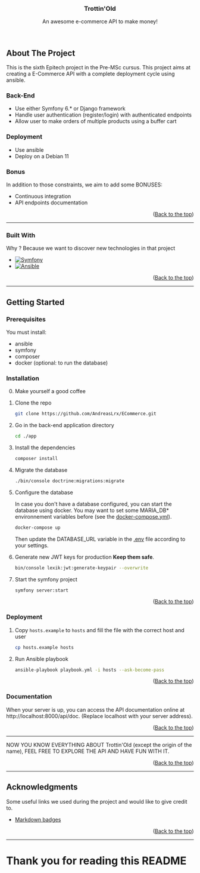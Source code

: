 <a name="readme-top"></a>

<!-- PROJECT LOGO -->
<br />
<div align="center">
  <!-- <a href="https://github.com/AndreasLrx/ECommerce">
    <img src="/app/public/logo.png" alt="Logo" width="350" height="auto">
  </a> -->

<h3 align="center">Trottin'Old</h3>

  <p align="center">
    An awesome e-commerce API to make money!
    <br />
    <br />
    <br />
  </p>
</div>

<!-- ABOUT THE PROJECT -->

## About The Project

This is the sixth Epitech project in the Pre-MSc cursus. This project aims at creating a E-Commerce API with a complete deployment cycle using ansible.

### Back-End

- Use either Symfony 6.\* or Django framework
- Handle user authentication (register/login) with authenticated endpoints
- Allow user to make orders of multiple products using a buffer cart

### Deployment

- Use ansible
- Deploy on a Debian 11

### Bonus

In addition to those constraints, we aim to add some BONUSES:

- Continuous integration
- API endpoints documentation

 <p align="right">(<a href="#readme-top">Back to the top</a>)</p>

---

### Built With

Why ? Because we want to discover new technologies in that project

- [![Symfony][symfony.com]][symfony-url]
- [![Ansible][ansible.com]][ansible-url]

<p align="right">(<a href="#readme-top">Back to the top</a>)</p>

---

<!-- GETTING STARTED -->

## Getting Started

### Prerequisites

You must install:

- ansible
- symfony
- composer
- docker (optional: to run the database)

### Installation

0. Make yourself a good coffee

1. Clone the repo

   ```sh
   git clone https://github.com/AndreasLrx/ECommerce.git
   ```

2. Go in the back-end application directory

   ```sh
   cd ./app
   ```

3. Install the dependencies

   ```sh
   composer install
   ```

4. Migrate the database

   ```sh
   ./bin/console doctrine:migrations:migrate
   ```

5. Configure the database

   In case you don't have a database configured, you can start the database using docker.
   You may want to set some MARIA_DB\* environnement variables before
   (see the [docker-compose.yml](app/docker-compose.yml)).

   ```sh
   docker-compose up
   ```

   Then update the DATABASE_URL variable in the [.env](app/.env) file according to your settings.

6. Generate new JWT keys for production **Keep them safe**.

   ```sh
   bin/console lexik:jwt:generate-keypair --overwrite
   ```

7. Start the symfony project

   ```sh
   symfony server:start
   ```

      <p align="right">(<a href="#readme-top">Back to the top</a>)</p>

### Deployment

1. Copy `hosts.example` to `hosts` and fill the file with the correct host and user

   ```sh
   cp hosts.example hosts
   ```

2. Run Ansible playbook

   ```sh
   ansible-playbook playbook.yml -i hosts --ask-become-pass
   ```

      <p align="right">(<a href="#readme-top">Back to the top</a>)</p>

### Documentation

When your server is up, you can access the API documentation online at http://localhost:8000/api/doc. (Replace localhost with your server address).

   <p align="right">(<a href="#readme-top">Back to the top</a>)</p>

---

NOW YOU KNOW EVERYTHING ABOUT Trottin'Old (except the origin of the name), FEEL FREE TO EXPLORE THE API AND HAVE FUN WITH IT.

<p align="right">(<a href="#readme-top">Back to the top</a>)</p>

---

<!-- ACKNOWLEDGMENTS -->

## Acknowledgments

Some useful links we used during the project and would like to give credit to.

- [Markdown badges](https://github.com/Ileriayo/markdown-badges)

<p align="right">(<a href="#readme-top">Back to the top</a>)</p>

---

# Thank you for reading this README

<!-- MARKDOWN LINKS & IMAGES -->
<!-- https://www.markdownguide.org/basic-syntax/#reference-style-links -->

[symfony.com]: https://img.shields.io/badge/symfony-%23000000.svg?style=for-the-badge&logo=symfony&logoColor=white
[symfony-url]: https://symfony.com/
[ansible.com]: https://img.shields.io/badge/ansible-%231A1918.svg?style=for-the-badge&logo=ansible&logoColor=white
[ansible-url]: https://ansible.com/
